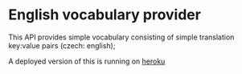 # English vocabulary provider

This API provides simple vocabulary consisting of simple translation key:value pairs (czech: english);

A deployed version of this is running on [heroku](https://pure-chamber-44082.herokuapp.com/) 